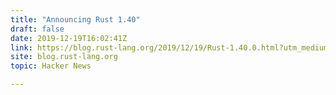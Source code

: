 ```yaml
---
title: "Announcing Rust 1.40"
draft: false
date: 2019-12-19T16:02:41Z
link: https://blog.rust-lang.org/2019/12/19/Rust-1.40.0.html?utm_medium=RSS&utm_source=hune
site: blog.rust-lang.org
topic: Hacker News  

---
```


